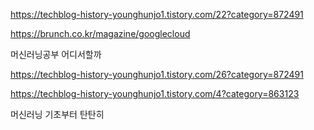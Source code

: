 https://techblog-history-younghunjo1.tistory.com/22?category=872491


https://brunch.co.kr/magazine/googlecloud



머신러닝공부 어디서할까

https://techblog-history-younghunjo1.tistory.com/26?category=872491


https://techblog-history-younghunjo1.tistory.com/4?category=863123

머신러닝 기초부터 탄탄히
